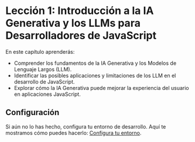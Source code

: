 # Lección 1: Introducción a la IA Generativa y los LLMs para Desarrolladores de JavaScript

En este capítulo aprenderás:

- Comprender los fundamentos de la IA Generativa y los Modelos de Lenguaje Largos (LLM).
- Identificar las posibles aplicaciones y limitaciones de los LLM en el desarrollo de JavaScript.
- Explorar cómo la IA Generativa puede mejorar la experiencia del usuario en aplicaciones JavaScript.

## Configuración

Si aún no lo has hecho, configura tu entorno de desarrollo. Aquí te mostramos cómo puedes hacerlo: [Configura tu entorno](/docs/setup/README.md).
